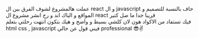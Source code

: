 عملت هالمشروع لشوف الفرق بين ال react  و ال javascript  حاف بالنسبة للتصميم و المواقع و الباك اند 
و رح انشر مشروع ال react قريبا جدا ما ضل كتير  
فيك تستفاد من الاكواد هون لان كلشي بسيط و واضح و هيك بتكون انتهت رحلتي بتعلم html css , javascript  فيني قول عن حالي professional 😎✌️
